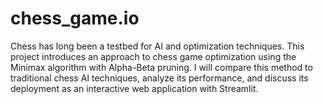 # chess_game.io
Chess has long been a testbed for AI and optimization techniques. This project introduces an approach to chess game optimization using the Minimax algorithm with Alpha-Beta pruning. I will compare this method to traditional chess AI techniques, analyze its performance, and discuss its deployment as an interactive web application with Streamlit.
